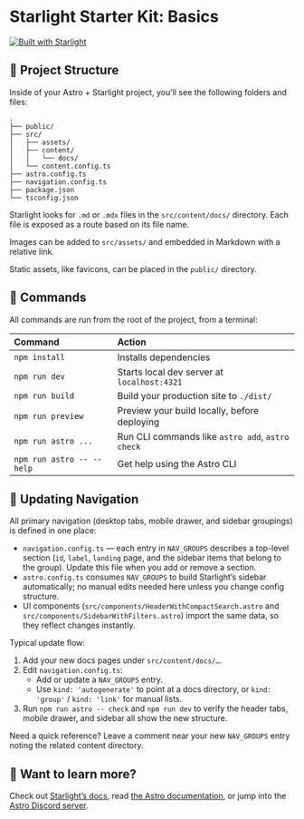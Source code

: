 # Starlight Starter Kit: Basics

[![Built with Starlight](https://astro.badg.es/v2/built-with-starlight/tiny.svg)](https://starlight.astro.build)


## 🚀 Project Structure

Inside of your Astro + Starlight project, you'll see the following folders and files:

```
.
├── public/
├── src/
│   ├── assets/
│   ├── content/
│   │   └── docs/
│   └── content.config.ts
├── astro.config.ts
├── navigation.config.ts
├── package.json
└── tsconfig.json
```

Starlight looks for `.md` or `.mdx` files in the `src/content/docs/` directory. Each file is exposed as a route based on its file name.

Images can be added to `src/assets/` and embedded in Markdown with a relative link.

Static assets, like favicons, can be placed in the `public/` directory.

## 🧞 Commands

All commands are run from the root of the project, from a terminal:

| Command                   | Action                                           |
| :------------------------ | :----------------------------------------------- |
| `npm install`             | Installs dependencies                            |
| `npm run dev`             | Starts local dev server at `localhost:4321`      |
| `npm run build`           | Build your production site to `./dist/`          |
| `npm run preview`         | Preview your build locally, before deploying     |
| `npm run astro ...`       | Run CLI commands like `astro add`, `astro check` |
| `npm run astro -- --help` | Get help using the Astro CLI                     |

## 🔄 Updating Navigation

All primary navigation (desktop tabs, mobile drawer, and sidebar groupings) is defined in one place:

- `navigation.config.ts` — each entry in `NAV_GROUPS` describes a top-level section (`id`, `label`, `landing` page, and the sidebar items that belong to the group). Update this file when you add or remove a section.
- `astro.config.ts` consumes `NAV_GROUPS` to build Starlight’s sidebar automatically; no manual edits needed here unless you change config structure.
- UI components (`src/components/HeaderWithCompactSearch.astro` and `src/components/SidebarWithFilters.astro`) import the same data, so they reflect changes instantly.

Typical update flow:

1. Add your new docs pages under `src/content/docs/…`.
2. Edit `navigation.config.ts`:
   - Add or update a `NAV_GROUPS` entry.
   - Use `kind: 'autogenerate'` to point at a docs directory, or `kind: 'group'` / `kind: 'link'` for manual lists.
3. Run `npm run astro -- check` and `npm run dev` to verify the header tabs, mobile drawer, and sidebar all show the new structure.

Need a quick reference? Leave a comment near your new `NAV_GROUPS` entry noting the related content directory.

## 👀 Want to learn more?

Check out [Starlight’s docs](https://starlight.astro.build/), read [the Astro documentation](https://docs.astro.build), or jump into the [Astro Discord server](https://astro.build/chat).
